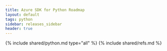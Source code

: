 ```yaml
---
title: Azure SDK for Python Roadmap
layout: default
tags: python
sidebar: releases_sidebar
header: true
---
```

{% include shared/python.md type="all" %}
{% include shared/refs.md %}